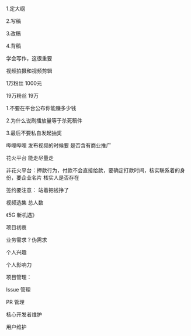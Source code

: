 1.定大纲

2.写稿

3.改稿

4.背稿

学会写作，这很重要

视频拍摄和视频剪辑

1万粉丝  1000元

19万粉丝  19万



1.不要在平台公布你能赚多少钱

2.为什么说刷播放量等于杀死稿件

3.最后不要私自发起抽奖





哔哩哔哩 发布视频的时候要 是否含有商业推广



花火平台 能走尽量走 



非花火平台：押款行为，付款不会直接给款，要确定打款时间，核实联系着的身份，要企业名片 核实人是否存在



签约要注意： 站着把钱挣了

视频选集 总人数



《5G 新机遇》



项目初衷

业务需求？伪需求

个人兴趣

个人影响力



项目管理：

Issue 管理 

PR 管理

核心开发者维护

用户维护





























